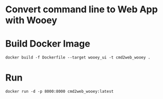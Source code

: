 # Convert command line to Web App with Wooey

# Build Docker Image
```
docker build -f Dockerfile --target wooey_ui -t cmd2web_wooey .
```

# Run
```
docker run -d -p 8000:8000 cmd2web_wooey:latest
```